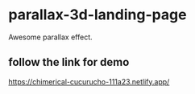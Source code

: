 # parallax-3d-landing-page
Awesome parallax effect.
## follow the link for demo
https://chimerical-cucurucho-111a23.netlify.app/

